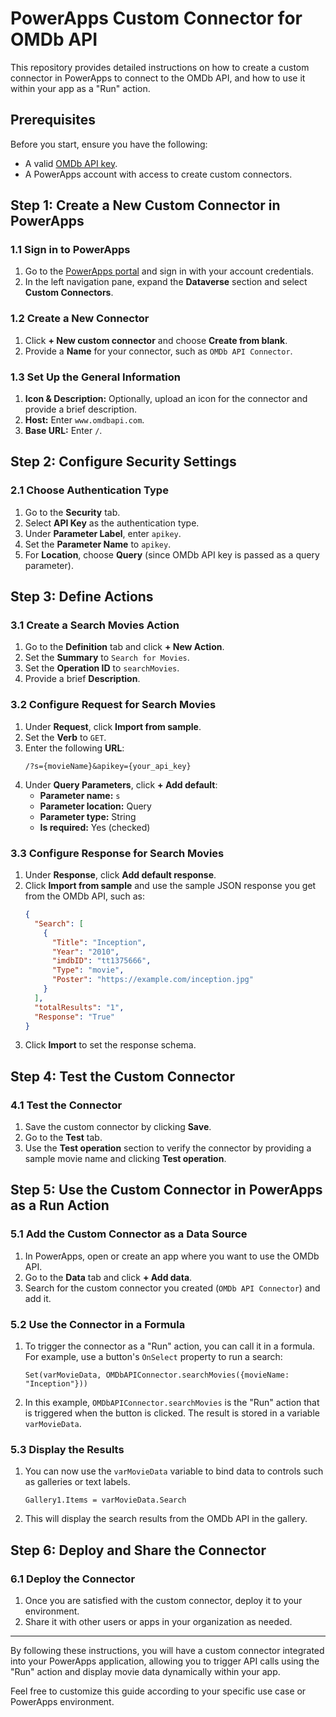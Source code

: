 # PowerApps Custom Connector for OMDb API

This repository provides detailed instructions on how to create a custom connector in PowerApps to connect to the OMDb API, and how to use it within your app as a "Run" action.

## **Prerequisites**

Before you start, ensure you have the following:

- A valid [OMDb API key](http://www.omdbapi.com/apikey.aspx).
- A PowerApps account with access to create custom connectors.

## **Step 1: Create a New Custom Connector in PowerApps**

### 1.1 **Sign in to PowerApps**
1. Go to the [PowerApps portal](https://make.powerapps.com) and sign in with your account credentials.
2. In the left navigation pane, expand the **Dataverse** section and select **Custom Connectors**.

### 1.2 **Create a New Connector**
1. Click **+ New custom connector** and choose **Create from blank**.
2. Provide a **Name** for your connector, such as `OMDb API Connector`.

### 1.3 **Set Up the General Information**
1. **Icon & Description:** Optionally, upload an icon for the connector and provide a brief description.
2. **Host:** Enter `www.omdbapi.com`.
3. **Base URL:** Enter `/`.

## **Step 2: Configure Security Settings**

### 2.1 **Choose Authentication Type**
1. Go to the **Security** tab.
2. Select **API Key** as the authentication type.
3. Under **Parameter Label**, enter `apikey`.
4. Set the **Parameter Name** to `apikey`.
5. For **Location**, choose **Query** (since OMDb API key is passed as a query parameter).

## **Step 3: Define Actions**

### 3.1 **Create a Search Movies Action**
1. Go to the **Definition** tab and click **+ New Action**.
2. Set the **Summary** to `Search for Movies`.
3. Set the **Operation ID** to `searchMovies`.
4. Provide a brief **Description**.

### 3.2 **Configure Request for Search Movies**
1. Under **Request**, click **Import from sample**.
2. Set the **Verb** to `GET`.
3. Enter the following **URL**:
   ```
   /?s={movieName}&apikey={your_api_key}
   ```
4. Under **Query Parameters**, click **+ Add default**:
   - **Parameter name:** `s`
   - **Parameter location:** Query
   - **Parameter type:** String
   - **Is required:** Yes (checked)

### 3.3 **Configure Response for Search Movies**
1. Under **Response**, click **Add default response**.
2. Click **Import from sample** and use the sample JSON response you get from the OMDb API, such as:
   ```json
   {
     "Search": [
       {
         "Title": "Inception",
         "Year": "2010",
         "imdbID": "tt1375666",
         "Type": "movie",
         "Poster": "https://example.com/inception.jpg"
       }
     ],
     "totalResults": "1",
     "Response": "True"
   }
   ```
3. Click **Import** to set the response schema.

## **Step 4: Test the Custom Connector**

### 4.1 **Test the Connector**
1. Save the custom connector by clicking **Save**.
2. Go to the **Test** tab.
3. Use the **Test operation** section to verify the connector by providing a sample movie name and clicking **Test operation**.

## **Step 5: Use the Custom Connector in PowerApps as a Run Action**

### 5.1 **Add the Custom Connector as a Data Source**
1. In PowerApps, open or create an app where you want to use the OMDb API.
2. Go to the **Data** tab and click **+ Add data**.
3. Search for the custom connector you created (`OMDb API Connector`) and add it.

### 5.2 **Use the Connector in a Formula**
1. To trigger the connector as a "Run" action, you can call it in a formula. For example, use a button's `OnSelect` property to run a search:
   ```plaintext
   Set(varMovieData, OMDbAPIConnector.searchMovies({movieName: "Inception"}))
   ```
2. In this example, `OMDbAPIConnector.searchMovies` is the "Run" action that is triggered when the button is clicked. The result is stored in a variable `varMovieData`.

### 5.3 **Display the Results**
1. You can now use the `varMovieData` variable to bind data to controls such as galleries or text labels.
   ```plaintext
   Gallery1.Items = varMovieData.Search
   ```
2. This will display the search results from the OMDb API in the gallery.

## **Step 6: Deploy and Share the Connector**

### 6.1 **Deploy the Connector**
1. Once you are satisfied with the custom connector, deploy it to your environment.
2. Share it with other users or apps in your organization as needed.

---

By following these instructions, you will have a custom connector integrated into your PowerApps application, allowing you to trigger API calls using the "Run" action and display movie data dynamically within your app.

Feel free to customize this guide according to your specific use case or PowerApps environment.
